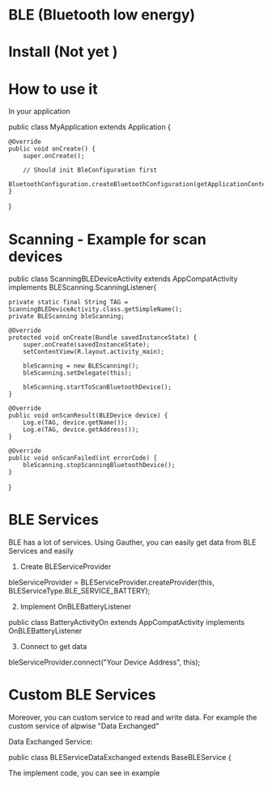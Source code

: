 # BLE (Bluetooth low energy)

# Install (Not yet )

# How to use it 
In your application 

public class MyApplication extends Application {

    @Override
    public void onCreate() {
        super.onCreate();

        // Should init BleConfiguration first
        BluetoothConfiguration.createBluetoothConfiguration(getApplicationContext());
    }
}


# Scanning - Example for scan devices 

public class ScanningBLEDeviceActivity extends AppCompatActivity implements BLEScanning.ScanningListener{

    private static final String TAG = ScanningBLEDeviceActivity.class.getSimpleName();
    private BLEScanning bleScanning;

    @Override
    protected void onCreate(Bundle savedInstanceState) {
        super.onCreate(savedInstanceState);
        setContentView(R.layout.activity_main);

        bleScanning = new BLEScanning();
        bleScanning.setDelegate(this);

        bleScanning.startToScanBluetoothDevice();
    }

    @Override
    public void onScanResult(BLEDevice device) {
        Log.e(TAG, device.getName());
        Log.e(TAG, device.getAddress());
    }

    @Override
    public void onScanFailed(int errorCode) {
        bleScanning.stopScanningBluetoothDevice();
    }
}

# BLE Services
  BLE has a lot of services. Using Gauther, you can easily get data from BLE Services and easily

1. Create BLEServiceProvider 
   
  bleServiceProvider = BLEServiceProvider.createProvider(this, BLEServiceType.BLE_SERVICE_BATTERY);
   
2. Implement OnBLEBatteryListener
  
  public class BatteryActivityOn extends AppCompatActivity implements OnBLEBatteryListener 
  
3. Connect to get data
  
  bleServiceProvider.connect("Your Device Address", this);
  
# Custom BLE Services
 
 Moreover, you can custom service to read and write data. For example the custom service of alpwise "Data Exchanged"
 
 Data Exchanged Service:
 
 public class BLEServiceDataExchanged extends BaseBLEService {
 
 The implement code, you can see in example 
 
  
